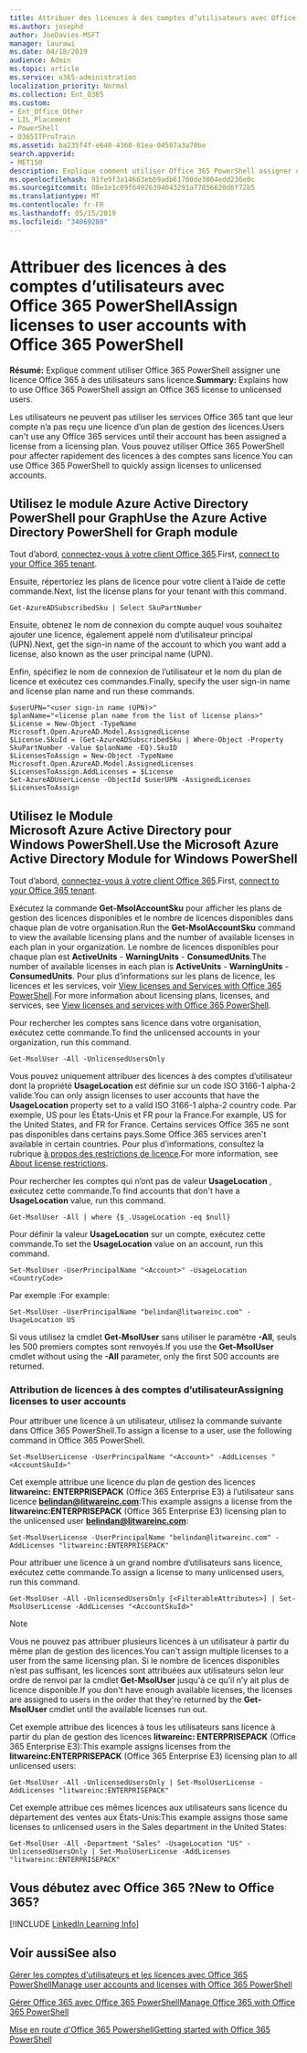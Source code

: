 ```yaml
---
title: Attribuer des licences à des comptes d’utilisateurs avec Office 365 PowerShell
ms.author: josephd
author: JoeDavies-MSFT
manager: laurawi
ms.date: 04/18/2019
audience: Admin
ms.topic: article
ms.service: o365-administration
localization_priority: Normal
ms.collection: Ent_O365
ms.custom:
- Ent_Office_Other
- LIL_Placement
- PowerShell
- O365ITProTrain
ms.assetid: ba235f4f-e640-4360-81ea-04507a3a70be
search.appverid:
- MET150
description: Explique comment utiliser Office 365 PowerShell assigner une licence Office 365 à des utilisateurs sans licence.
ms.openlocfilehash: 91fe9f3a14663ebb9adb61700de3004edd236e0c
ms.sourcegitcommit: 08e1e1c09f64926394043291a77856620d6f72b5
ms.translationtype: MT
ms.contentlocale: fr-FR
ms.lasthandoff: 05/15/2019
ms.locfileid: "34069280"
---
```

# <a name="assign-licenses-to-user-accounts-with-office-365-powershell"></a><span data-ttu-id="53865-103">Attribuer des licences à des comptes d’utilisateurs avec Office 365 PowerShell</span><span class="sxs-lookup"><span data-stu-id="53865-103">Assign licenses to user accounts with Office 365 PowerShell</span></span>

<span data-ttu-id="53865-104">**Résumé:**  Explique comment utiliser Office 365 PowerShell assigner une licence Office 365 à des utilisateurs sans licence.</span><span class="sxs-lookup"><span data-stu-id="53865-104">**Summary:**  Explains how to use Office 365 PowerShell assign an Office 365 license to unlicensed users.</span></span>
  
<span data-ttu-id="53865-105">Les utilisateurs ne peuvent pas utiliser les services Office 365 tant que leur compte n’a pas reçu une licence d’un plan de gestion des licences.</span><span class="sxs-lookup"><span data-stu-id="53865-105">Users can't use any Office 365 services until their account has been assigned a license from a licensing plan.</span></span> <span data-ttu-id="53865-106">Vous pouvez utiliser Office 365 PowerShell pour affecter rapidement des licences à des comptes sans licence.</span><span class="sxs-lookup"><span data-stu-id="53865-106">You can use Office 365 PowerShell to quickly assign licenses to unlicensed accounts.</span></span> 


## <a name="use-the-azure-active-directory-powershell-for-graph-module"></a><span data-ttu-id="53865-107">Utilisez le module Azure Active Directory PowerShell pour Graph</span><span class="sxs-lookup"><span data-stu-id="53865-107">Use the Azure Active Directory PowerShell for Graph module</span></span>

<span data-ttu-id="53865-108">Tout d’abord, [connectez-vous à votre client Office 365](connect-to-office-365-powershell.md#connect-with-the-azure-active-directory-powershell-for-graph-module).</span><span class="sxs-lookup"><span data-stu-id="53865-108">First, [connect to your Office 365 tenant](connect-to-office-365-powershell.md#connect-with-the-azure-active-directory-powershell-for-graph-module).</span></span>
  

<span data-ttu-id="53865-109">Ensuite, répertoriez les plans de licence pour votre client à l’aide de cette commande.</span><span class="sxs-lookup"><span data-stu-id="53865-109">Next, list the license plans for your tenant with this command.</span></span>

```
Get-AzureADSubscribedSku | Select SkuPartNumber
```

<span data-ttu-id="53865-110">Ensuite, obtenez le nom de connexion du compte auquel vous souhaitez ajouter une licence, également appelé nom d’utilisateur principal (UPN).</span><span class="sxs-lookup"><span data-stu-id="53865-110">Next, get the sign-in name of the account to which you want add a license, also known as the user principal name (UPN).</span></span>

<span data-ttu-id="53865-111">Enfin, spécifiez le nom de connexion de l’utilisateur et le nom du plan de licence et exécutez ces commandes.</span><span class="sxs-lookup"><span data-stu-id="53865-111">Finally, specify the user sign-in name and license plan name and run these commands.</span></span>

```
$userUPN="<user sign-in name (UPN)>"
$planName="<license plan name from the list of license plans>"
$License = New-Object -TypeName Microsoft.Open.AzureAD.Model.AssignedLicense
$License.SkuId = (Get-AzureADSubscribedSku | Where-Object -Property SkuPartNumber -Value $planName -EQ).SkuID
$LicensesToAssign = New-Object -TypeName Microsoft.Open.AzureAD.Model.AssignedLicenses
$LicensesToAssign.AddLicenses = $License
Set-AzureADUserLicense -ObjectId $userUPN -AssignedLicenses $LicensesToAssign
```

## <a name="use-the-microsoft-azure-active-directory-module-for-windows-powershell"></a><span data-ttu-id="53865-112">Utilisez le Module Microsoft Azure Active Directory pour Windows PowerShell.</span><span class="sxs-lookup"><span data-stu-id="53865-112">Use the Microsoft Azure Active Directory Module for Windows PowerShell</span></span>

<span data-ttu-id="53865-113">Tout d’abord, [connectez-vous à votre client Office 365](connect-to-office-365-powershell.md#connect-with-the-microsoft-azure-active-directory-module-for-windows-powershell).</span><span class="sxs-lookup"><span data-stu-id="53865-113">First, [connect to your Office 365 tenant](connect-to-office-365-powershell.md#connect-with-the-microsoft-azure-active-directory-module-for-windows-powershell).</span></span>

<span data-ttu-id="53865-114">Exécutez la commande **Get-MsolAccountSku** pour afficher les plans de gestion des licences disponibles et le nombre de licences disponibles dans chaque plan de votre organisation.</span><span class="sxs-lookup"><span data-stu-id="53865-114">Run the **Get-MsolAccountSku** command to view the available licensing plans and the number of available licenses in each plan in your organization.</span></span> <span data-ttu-id="53865-115">Le nombre de licences disponibles pour chaque plan est **ActiveUnits** - **WarningUnits** - **ConsumedUnits**.</span><span class="sxs-lookup"><span data-stu-id="53865-115">The number of available licenses in each plan is **ActiveUnits** - **WarningUnits** - **ConsumedUnits**.</span></span> <span data-ttu-id="53865-116">Pour plus d’informations sur les plans de licence, les licences et les services, voir [View licenses and Services with Office 365 PowerShell](view-licenses-and-services-with-office-365-powershell.md).</span><span class="sxs-lookup"><span data-stu-id="53865-116">For more information about licensing plans, licenses, and services, see [View licenses and services with Office 365 PowerShell](view-licenses-and-services-with-office-365-powershell.md).</span></span>
    
<span data-ttu-id="53865-117">Pour rechercher les comptes sans licence dans votre organisation, exécutez cette commande.</span><span class="sxs-lookup"><span data-stu-id="53865-117">To find the unlicensed accounts in your organization, run this command.</span></span>

```
Get-MsolUser -All -UnlicensedUsersOnly
```
    
<span data-ttu-id="53865-118">Vous pouvez uniquement attribuer des licences à des comptes d’utilisateur dont la propriété **UsageLocation** est définie sur un code ISO 3166-1 alpha-2 valide.</span><span class="sxs-lookup"><span data-stu-id="53865-118">You can only assign licenses to user accounts that have the **UsageLocation** property set to a valid ISO 3166-1 alpha-2 country code.</span></span> <span data-ttu-id="53865-119">Par exemple, US pour les États-Unis et FR pour la France.</span><span class="sxs-lookup"><span data-stu-id="53865-119">For example, US for the United States, and FR for France.</span></span> <span data-ttu-id="53865-120">Certains services Office 365 ne sont pas disponibles dans certains pays.</span><span class="sxs-lookup"><span data-stu-id="53865-120">Some Office 365 services aren't available in certain countries.</span></span> <span data-ttu-id="53865-121">Pour plus d’informations, consultez la rubrique [à propos des restrictions de licence](https://go.microsoft.com/fwlink/p/?LinkId=691730).</span><span class="sxs-lookup"><span data-stu-id="53865-121">For more information, see [About license restrictions](https://go.microsoft.com/fwlink/p/?LinkId=691730).</span></span>
    
<span data-ttu-id="53865-122">Pour rechercher les comptes qui n’ont pas de valeur **UsageLocation** , exécutez cette commande.</span><span class="sxs-lookup"><span data-stu-id="53865-122">To find accounts that don't have a **UsageLocation** value, run this command.</span></span>

```
Get-MsolUser -All | where {$_.UsageLocation -eq $null}
```

<span data-ttu-id="53865-123">Pour définir la valeur **UsageLocation** sur un compte, exécutez cette commande.</span><span class="sxs-lookup"><span data-stu-id="53865-123">To set the **UsageLocation** value on an account, run this command.</span></span>

```
Set-MsolUser -UserPrincipalName "<Account>" -UsageLocation <CountryCode>
```

<span data-ttu-id="53865-124">Par exemple :</span><span class="sxs-lookup"><span data-stu-id="53865-124">For example:</span></span>

```
Set-MsolUser -UserPrincipalName "belindan@litwareinc.com" -UsageLocation US
```
    
<span data-ttu-id="53865-125">Si vous utilisez la cmdlet **Get-MsolUser** sans utiliser le paramètre **-All**, seuls les 500 premiers comptes sont renvoyés.</span><span class="sxs-lookup"><span data-stu-id="53865-125">If you use the **Get-MsolUser** cmdlet without using the **-All** parameter, only the first 500 accounts are returned.</span></span>

### <a name="assigning-licenses-to-user-accounts"></a><span data-ttu-id="53865-126">Attribution de licences à des comptes d’utilisateur</span><span class="sxs-lookup"><span data-stu-id="53865-126">Assigning licenses to user accounts</span></span>
    
<span data-ttu-id="53865-127">Pour attribuer une licence à un utilisateur, utilisez la commande suivante dans Office 365 PowerShell.</span><span class="sxs-lookup"><span data-stu-id="53865-127">To assign a license to a user, use the following command in Office 365 PowerShell.</span></span>
  
```
Set-MsolUserLicense -UserPrincipalName "<Account>" -AddLicenses "<AccountSkuId>"
```

<span data-ttu-id="53865-128">Cet exemple attribue une licence du plan de gestion des licences **litwareinc: ENTERPRISEPACK** (Office 365 Enterprise E3) à l’utilisateur sans licence **belindan@litwareinc.com**:</span><span class="sxs-lookup"><span data-stu-id="53865-128">This example assigns a license from the **litwareinc:ENTERPRISEPACK** (Office 365 Enterprise E3) licensing plan to the unlicensed user **belindan@litwareinc.com**:</span></span>
  
```
Set-MsolUserLicense -UserPrincipalName "belindan@litwareinc.com" -AddLicenses "litwareinc:ENTERPRISEPACK"
```

<span data-ttu-id="53865-129">Pour attribuer une licence à un grand nombre d’utilisateurs sans licence, exécutez cette commande.</span><span class="sxs-lookup"><span data-stu-id="53865-129">To assign a license to many unlicensed users, run this command.</span></span>
  
```
Get-MsolUser -All -UnlicensedUsersOnly [<FilterableAttributes>] | Set-MsolUserLicense -AddLicenses "<AccountSkuId>"
```
  
>[!Note]
><span data-ttu-id="53865-130">Vous ne pouvez pas attribuer plusieurs licences à un utilisateur à partir du même plan de gestion des licences.</span><span class="sxs-lookup"><span data-stu-id="53865-130">You can't assign multiple licenses to a user from the same licensing plan.</span></span> <span data-ttu-id="53865-131">Si le nombre de licences disponibles n’est pas suffisant, les licences sont attribuées aux utilisateurs selon leur ordre de renvoi par la cmdlet **Get-MsolUser** jusqu'à ce qu’il n’y ait plus de licence disponible.</span><span class="sxs-lookup"><span data-stu-id="53865-131">If you don't have enough available licenses, the licenses are assigned to users in the order that they're returned by the **Get-MsolUser** cmdlet until the available licenses run out.</span></span>
>

<span data-ttu-id="53865-132">Cet exemple attribue des licences à tous les utilisateurs sans licence à partir du plan de gestion des licences **litwareinc: ENTERPRISEPACK** (Office 365 Enterprise E3):</span><span class="sxs-lookup"><span data-stu-id="53865-132">This example assigns licenses from the **litwareinc:ENTERPRISEPACK** (Office 365 Enterprise E3) licensing plan to all unlicensed users:</span></span>
  
```
Get-MsolUser -All -UnlicensedUsersOnly | Set-MsolUserLicense -AddLicenses "litwareinc:ENTERPRISEPACK"
```

<span data-ttu-id="53865-133">Cet exemple attribue ces mêmes licences aux utilisateurs sans licence du département des ventes aux États-Unis:</span><span class="sxs-lookup"><span data-stu-id="53865-133">This example assigns those same licenses to unlicensed users in the Sales department in the United States:</span></span>
  
```
Get-MsolUser -All -Department "Sales" -UsageLocation "US" -UnlicensedUsersOnly | Set-MsolUserLicense -AddLicenses "litwareinc:ENTERPRISEPACK"
```
  
## <a name="new-to-office-365"></a><span data-ttu-id="53865-134">Vous débutez avec Office 365 ?</span><span class="sxs-lookup"><span data-stu-id="53865-134">New to Office 365?</span></span>

[!INCLUDE [LinkedIn Learning Info](../common/office/linkedin-learning-info.md)]

## <a name="see-also"></a><span data-ttu-id="53865-135">Voir aussi</span><span class="sxs-lookup"><span data-stu-id="53865-135">See also</span></span>

[<span data-ttu-id="53865-136">Gérer les comptes d'utilisateurs et les licences avec Office 365 PowerShell</span><span class="sxs-lookup"><span data-stu-id="53865-136">Manage user accounts and licenses with Office 365 PowerShell</span></span>](manage-user-accounts-and-licenses-with-office-365-powershell.md)
  
[<span data-ttu-id="53865-137">Gérer Office 365 avec Office 365 PowerShell</span><span class="sxs-lookup"><span data-stu-id="53865-137">Manage Office 365 with Office 365 PowerShell</span></span>](manage-office-365-with-office-365-powershell.md)
  
[<span data-ttu-id="53865-138">Mise en route d'Office 365 Powershell</span><span class="sxs-lookup"><span data-stu-id="53865-138">Getting started with Office 365 PowerShell</span></span>](getting-started-with-office-365-powershell.md)
